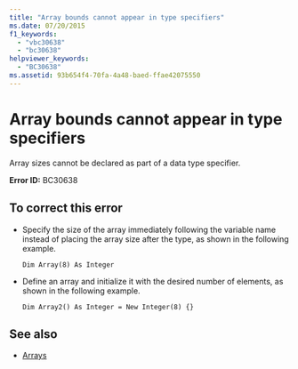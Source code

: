 ```yaml
---
title: "Array bounds cannot appear in type specifiers"
ms.date: 07/20/2015
f1_keywords: 
  - "vbc30638"
  - "bc30638"
helpviewer_keywords: 
  - "BC30638"
ms.assetid: 93b654f4-70fa-4a48-baed-ffae42075550
---
```

# Array bounds cannot appear in type specifiers
Array sizes cannot be declared as part of a data type specifier.  
  
 **Error ID:** BC30638  
  
## To correct this error  
  
-   Specify the size of the array immediately following the variable name instead of placing the array size after the type, as shown in the following example.  
  
    ```  
    Dim Array(8) As Integer   
    ```  
  
-   Define an array and initialize it with the desired number of elements, as shown in the following example.  
  
    ```  
    Dim Array2() As Integer = New Integer(8) {}  
    ```  
  
## See also
- [Arrays](../../../visual-basic/programming-guide/language-features/arrays/index.md)

